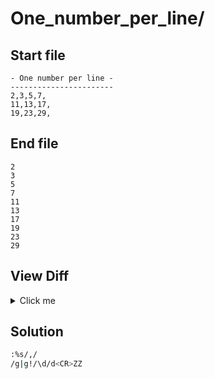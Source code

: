 # One_number_per_line/
## Start file
```
- One number per line -
-----------------------
2,3,5,7,
11,13,17,
19,23,29,
```
## End file
```
2
3
5
7
11
13
17
19
23
29
```
## View Diff
<details><summary>Click me</summary>

```
1,5c1,10
< - One number per line -
< -----------------------
< 2,3,5,7,
< 11,13,17,
< 19,23,29,
---
> 2
> 3
> 5
> 7
> 11
> 13
> 17
> 19
> 23
> 29
```
</details>

## Solution
```sh
:%s/,//g|g!/\d/d<CR>ZZ
```
